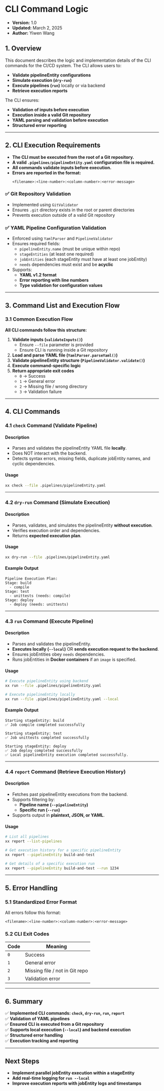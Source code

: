 # **CLI Command Logic**
- **Version:** 1.0
- **Updated:** March 2, 2025
- **Author:** Yiwen Wang

## **1. Overview**
This document describes the logic and implementation details of the CLI commands for the CI/CD system. The CLI allows users to:
- **Validate pipelineEntity configurations**
- **Simulate execution (`dry-run`)**
- **Execute pipelines (`run`)** locally or via backend
- **Retrieve execution reports**

The CLI ensures:
- **Validation of inputs before execution**
- **Execution inside a valid Git repository**
- **YAML parsing and validation before execution**
- **Structured error reporting**

---

## **2. CLI Execution Requirements**
- **The CLI must be executed from the root of a Git repository.**
- **A valid `.pipelines/pipelineEntity.yaml` configuration file is required.**
- **All commands validate inputs before execution.**
- **Errors are reported in the format:**
  ```
  <filename>:<line-number>:<column-number>:<error-message>
  ```

### ✅ **Git Repository Validation**
- Implemented using `GitValidator`
- Ensures `.git` directory exists in the root or parent directories
- Prevents execution outside of a valid Git repository

### ✅ **YAML Pipeline Configuration Validation**
- Enforced using `YamlParser` and `PipelineValidator`
- Ensures required fields:
    - `pipelineEntity.name` (must be unique within repo)
    - `stageEntities` (at least one required)
    - `jobEntities` (each stageEntity must have at least one jobEntity)
    - `needs` dependencies must exist and be **acyclic**
- Supports:
    - **YAML v1.2 format**
    - **Error reporting with line numbers**
    - **Type validation for configuration values**

---

## **3. Command List and Execution Flow**
### **3.1 Common Execution Flow**
**All CLI commands follow this structure:**
1. **Validate inputs (`validateInputs()`)**
    - Ensure `--file` parameter is provided
    - Ensure CLI is running inside a Git repository
2. **Load and parse YAML file (`YamlParser.parseYaml()`)**
3. **Validate pipelineEntity structure (`PipelineValidator.validate()`)**
4. **Execute command-specific logic**
5. **Return appropriate exit codes**
    - `0` → Success
    - `1` → General error
    - `2` → Missing file / wrong directory
    - `3` → Validation failure

---

## **4. CLI Commands**
### **4.1 `check` Command (Validate Pipeline)**
#### **Description**
- Parses and validates the pipelineEntity YAML file **locally**.
- Does NOT interact with the backend.
- Detects syntax errors, missing fields, duplicate jobEntity names, and cyclic dependencies.

#### **Usage**
```bash
xx check --file .pipelines/pipelineEntity.yaml
```

---

### **4.2 `dry-run` Command (Simulate Execution)**
#### **Description**
- Parses, validates, and simulates the pipelineEntity **without execution**.
- Verifies execution order and dependencies.
- Returns **expected execution plan**.

#### **Usage**
```bash
xx dry-run --file .pipelines/pipelineEntity.yaml
```

#### **Example Output**
```
Pipeline Execution Plan:
Stage: build
  - compile
Stage: test
  - unittests (needs: compile)
Stage: deploy
  - deploy (needs: unittests)
```

---

### **4.3 `run` Command (Execute Pipeline)**
#### **Description**
- Parses and validates the pipelineEntity.
- **Executes locally (`--local`)** OR **sends execution request to the backend**.
- Ensures jobEntities obey `needs` dependencies.
- Runs jobEntities in **Docker containers** if an `image` is specified.

#### **Usage**
```bash
# Execute pipelineEntity using backend
xx run --file .pipelines/pipelineEntity.yaml

# Execute pipelineEntity locally
xx run --file .pipelines/pipelineEntity.yaml --local
```

#### **Example Output**
```
Starting stageEntity: build
✅ Job compile completed successfully

Starting stageEntity: test
✅ Job unittests completed successfully

Starting stageEntity: deploy
✅ Job deploy completed successfully
✅ Local pipelineEntity execution completed successfully.
```

---

### **4.4 `report` Command (Retrieve Execution History)**
#### **Description**
- Fetches past pipelineEntity executions from the backend.
- Supports filtering by:
    - **Pipeline name (`--pipelineEntity`)**
    - **Specific run (`--run`)**
- Supports output in **plaintext, JSON, or YAML**.

#### **Usage**
```bash
# List all pipelines
xx report --list-pipelines

# Get execution history for a specific pipelineEntity
xx report --pipelineEntity build-and-test

# Get details of a specific execution run
xx report --pipelineEntity build-and-test --run 1234
```

---

## **5. Error Handling**
### **5.1 Standardized Error Format**
All errors follow this format:
```
<filename>:<line-number>:<column-number>:<error-message>
```

### **5.2 CLI Exit Codes**
| Code | Meaning |
|------|---------|
| `0`  | Success |
| `1`  | General error |
| `2`  | Missing file / not in Git repo |
| `3`  | Validation error |

---

## **6. Summary**
✅ **Implemented CLI commands: `check`, `dry-run`, `run`, `report`**  
✅ **Validation of YAML pipelines**  
✅ **Ensured CLI is executed from a Git repository**  
✅ **Supports local execution (`--local`) and backend execution**  
✅ **Structured error handling**  
✅ **Execution tracking and reporting**

---

## **Next Steps**
- **Implement parallel jobEntity execution within a stageEntity**
- **Add real-time logging for `run --local`**
- **Improve execution reports with jobEntity logs and timestamps**

